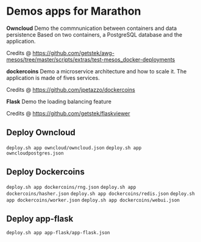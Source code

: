 # Demos apps for Marathon

**Owncloud** 
Demo the commnunication between containers and data persistence
Based on two containers, a PostgreSQL database and the application.

Credits @ https://github.com/getstek/awg-mesos/tree/master/scripts/extras/test-mesos_docker-deployments 

**dockercoins**
Demo a microservice architecture and how to scale it.
The application is made of fives services.

Credits @ https://github.com/jpetazzo/dockercoins

**Flask**
Demo the loading balancing feature 

Credits @ https://github.com/getstek/flaskviewer

## Deploy Owncloud
`deploy.sh app owncloud/owncloud.json`
`deploy.sh app owncloudpostgres.json`

## Deploy Dockercoins
`deploy.sh app dockercoins/rng.json`
`deploy.sh app dockercoins/hasher.json`
`deploy.sh app dockercoins/redis.json`
`deploy.sh app dockercoins/worker.json`
`deploy.sh app dockercoins/webui.json`

## Deploy app-flask
`deploy.sh app app-flask/app-flask.json`
